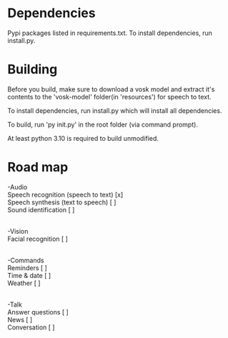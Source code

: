 # Dependencies
Pypi packages listed in requirements.txt.
To install dependencies, run install.py.

# Building

Before you build, make sure to download a vosk model and extract it's contents to the 'vosk-model' folder(in 'resources') for speech to text.

To install dependencies, run install.py which will install all dependencies.

To build, run 'py init.py' in the root folder (via command prompt).

At least python 3.10 is required to build unmodified.

# Road map
-Audio <br>
Speech recognition (speech to text) [x]<br>
Speech synthesis (text to speech) [ ]<br>
Sound identification [ ]<br><br>

-Vision<br>
Facial recognition [ ]<br><br>

-Commands<br>
Reminders [ ]<br>
Time & date [ ]<br>
Weather [ ]<br><br>

-Talk<br>
Answer questions [ ]<br>
News [ ]<br>
Conversation [ ]<br>
